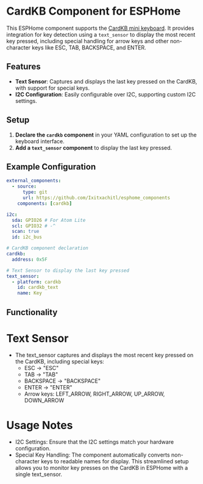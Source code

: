 # CardKB Component for ESPHome

This ESPHome component supports the [CardKB mini keyboard](https://shop.m5stack.com/products/cardkb-mini-keyboard). It provides integration for key detection using a `text_sensor` to display the most recent key pressed, including special handling for arrow keys and other non-character keys like ESC, TAB, BACKSPACE, and ENTER.

## Features
- **Text Sensor**: Captures and displays the last key pressed on the CardKB, with support for special keys.
- **I2C Configuration**: Easily configurable over I2C, supporting custom I2C settings.

## Setup

1. **Declare the `cardkb` component** in your YAML configuration to set up the keyboard interface.
2. **Add a `text_sensor` component** to display the last key pressed.

## Example Configuration

```yaml
external_components:
  - source:
      type: git
      url: https://github.com/Ixitxachitl/esphome_components
    components: [cardkb]

i2c:
  sda: GPIO26 # For Atom Lite
  scl: GPIO32 # -^
  scan: true
  id: i2c_bus

# CardKB component declaration
cardkb:
  address: 0x5F

# Text Sensor to display the last key pressed
text_sensor:
  - platform: cardkb
    id: cardkb_text
    name: Key
```
## Functionality
# Text Sensor
- The text_sensor captures and displays the most recent key pressed on the CardKB, including special keys:
  - ESC → "ESC"
  - TAB → "TAB"
  - BACKSPACE → "BACKSPACE"
  - ENTER → "ENTER"
  - Arrow keys: LEFT_ARROW, RIGHT_ARROW, UP_ARROW, DOWN_ARROW
# Usage Notes
- I2C Settings: Ensure that the I2C settings match your hardware configuration.
- Special Key Handling: The component automatically converts non-character keys to readable names for display.
This streamlined setup allows you to monitor key presses on the CardKB in ESPHome with a single text_sensor.
